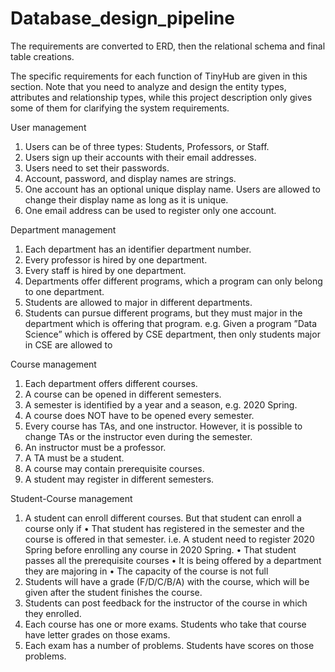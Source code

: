 # Database_design_pipeline
The requirements are converted to ERD, then the relational schema and final table creations.

The specific requirements for each function of TinyHub are given in this section. Note that you need to analyze and design the entity types, attributes and relationship types, while this project description only gives some of them for clarifying the system requirements.

User management 
1. Users can be of three types: Students, Professors, or Staff. 
2. Users sign up their accounts with their email addresses. 
3. Users need to set their passwords. 
4. Account, password, and display names are strings.
5. One account has an optional unique display name. Users are allowed to change their display name as long as it is unique.
6. One email address can be used to register only one account.

Department management 
1. Each department has an identifier department number. 
2. Every professor is hired by one department. 
3. Every staff is hired by one department.
4. Departments offer different programs, which a program can only belong to one department.
5. Students are allowed to major in different departments.
6. Students can pursue different programs, but they must major in the department which is offering that program. e.g. Given a program ”Data Science” which is offered by CSE department, then only students major in CSE are allowed to

Course management 
1. Each department offers different courses. 
2. A course can be opened in different semesters. 
3. A semester is identified by a year and a season, e.g. 2020 Spring. 
4. A course does NOT have to be opened every semester.
5. Every course has TAs, and one instructor. However, it is possible to change TAs or the instructor even during the semester.
6. An instructor must be a professor. 
7. A TA must be a student. 
8. A course may contain prerequisite courses. 
9. A student may register in different semesters.

Student-Course management 
1. A student can enroll different courses. But that student can enroll a course only if
    • That student has registered in the semester and the course is offered in that semester. i.e. A student need to register 2020             Spring before enrolling any course in 2020 Spring.
    • That student passes all the prerequisite courses 
    • It is being offered by a department they are majoring in 
    • The capacity of the course is not full
2. Students will have a grade (F/D/C/B/A) with the course, which will be given after the student finishes the course.
3. Students can post feedback for the instructor of the course in which they enrolled.
4. Each course has one or more exams. Students who take that course have letter grades on those exams.
5. Each exam has a number of problems. Students have scores on those problems.
